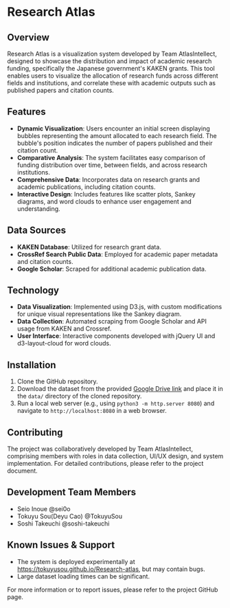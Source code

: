 # Research Atlas

## Overview

Research Atlas is a visualization system developed by Team AtlasIntellect, designed to showcase the 
distribution and impact of academic research funding, specifically the Japanese government's KAKEN grants. 
This tool enables users to visualize the allocation of research funds across different fields and institutions, 
and correlate these with academic outputs such as published papers and citation counts.

## Features

- **Dynamic Visualization**: Users encounter an initial screen displaying bubbles representing the amount allocated to each research field. 
  The bubble's position indicates the number of papers published and their citation count.
- **Comparative Analysis**: The system facilitates easy comparison of funding distribution over time, between fields, and across research institutions.
- **Comprehensive Data**: Incorporates data on research grants and academic publications, including citation counts.
- **Interactive Design**: Includes features like scatter plots, Sankey diagrams, and word clouds to enhance user engagement and understanding.

## Data Sources

- **KAKEN Database**: Utilized for research grant data.
- **CrossRef Search Public Data**: Employed for academic paper metadata and citation counts.
- **Google Scholar**: Scraped for additional academic publication data.

## Technology

- **Data Visualization**: Implemented using D3.js, with custom modifications for unique visual representations like the Sankey diagram.
- **Data Collection**: Automated scraping from Google Scholar and API usage from KAKEN and Crossref.
- **User Interface**: Interactive components developed with jQuery UI and d3-layout-cloud for word clouds.

## Installation

1. Clone the GitHub repository.
2. Download the dataset from the provided [Google Drive link](https://drive.google.com/drive/folders/1MHRA1DkulvXe1EZAPFwz-qA2zRGHrDv9?usp=sharing) and place it in the `data/` directory of the cloned repository.
3. Run a local web server (e.g., using `python3 -m http.server 8080`) and navigate to `http://localhost:8080` in a web browser.

## Contributing

The project was collaboratively developed by Team AtlasIntellect, comprising members with roles in data collection, 
UI/UX design, and system implementation. For detailed contributions, please refer to the project document.

## Development Team Members
- Seio Inoue @sei0o
- Tokuyu Sou(Deyu Cao) @TokuyuSou
- Soshi Takeuchi @soshi-takeuchi

## Known Issues & Support

- The system is deployed experimentally at https://tokuyusou.github.io/Research-atlas, but may contain bugs.
- Large dataset loading times can be significant.

For more information or to report issues, please refer to the project GitHub page.
